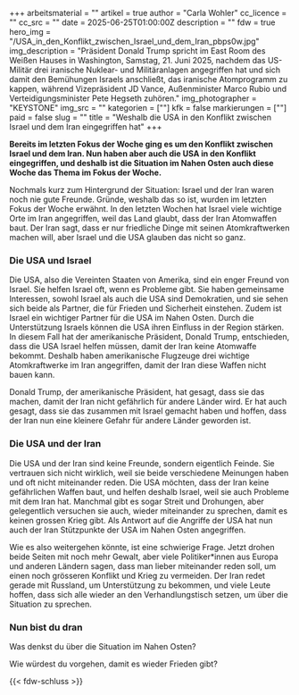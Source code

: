 +++
arbeitsmaterial = ""
artikel = true
author = "Carla Wohler"
cc_licence = ""
cc_src = ""
date = 2025-06-25T01:00:00Z
description = ""
fdw = true
hero_img = "/USA_in_den_Konflikt_zwischen_Israel_und_dem_Iran_pbps0w.jpg"
img_description = "Präsident Donald Trump spricht im East Room des Weißen Hauses in Washington, Samstag, 21. Juni 2025, nachdem das US-Militär drei iranische Nuklear- und Militäranlagen angegriffen hat und sich damit den Bemühungen Israels anschließt, das iranische Atomprogramm zu kappen, während Vizepräsident JD Vance, Außenminister Marco Rubio und Verteidigungsminister Pete Hegseth zuhören."
img_photographer = "KEYSTONE"
img_src = ""
kategorien = [""]
kfk = false
markierungen = [""]
paid = false
slug = ""
title = "Weshalb die USA in den Konflikt zwischen Israel und dem Iran eingegriffen hat"
+++

**Bereits im letzten Fokus der Woche ging es um den Konflikt zwischen Israel und dem Iran. Nun haben aber auch die USA in den Konflikt eingegriffen, und deshalb ist die Situation im Nahen Osten auch diese Woche das Thema im Fokus der Woche.**

Nochmals kurz zum Hintergrund der Situation: Israel und der Iran waren noch nie gute Freunde. Gründe, weshalb das so ist, wurden im letzten Fokus der Woche erwähnt. In den letzten Wochen hat Israel viele wichtige Orte im Iran angegriffen, weil das Land glaubt, dass der Iran Atomwaffen baut. Der Iran sagt, dass er nur friedliche Dinge mit seinen Atomkraftwerken machen will, aber Israel und die USA glauben das nicht so ganz.

### Die USA und Israel

Die USA, also die Vereinten Staaten von Amerika, sind ein enger Freund von Israel. Sie helfen Israel oft, wenn es Probleme gibt. Sie haben gemeinsame Interessen, sowohl Israel als auch die USA sind Demokratien, und sie sehen sich beide als Partner, die für Frieden und Sicherheit einstehen. Zudem ist Israel ein wichtiger Partner für die USA im Nahen Osten. Durch die Unterstützung Israels können die USA ihren Einfluss in der Region stärken. In diesem Fall hat der amerikanische Präsident, Donald Trump, entschieden, dass die USA Israel helfen müssen, damit der Iran keine Atomwaffe bekommt. Deshalb haben amerikanische Flugzeuge drei wichtige Atomkraftwerke im Iran angegriffen, damit der Iran diese Waffen nicht bauen kann.

Donald Trump, der amerikanische Präsident, hat gesagt, dass sie das machen, damit der Iran nicht gefährlich für andere Länder wird. Er hat auch gesagt, dass sie das zusammen mit Israel gemacht haben und hoffen, dass der Iran nun eine kleinere Gefahr für andere Länder geworden ist. 

### Die USA und der Iran

Die USA und der Iran sind keine Freunde, sondern eigentlich Feinde. Sie vertrauen sich nicht wirklich, weil sie beide verschiedene Meinungen haben und oft nicht miteinander reden. Die USA möchten, dass der Iran keine gefährlichen Waffen baut, und helfen deshalb Israel, weil sie auch Probleme mit dem Iran hat. Manchmal gibt es sogar Streit und Drohungen, aber gelegentlich versuchen sie auch, wieder miteinander zu sprechen, damit es keinen grossen Krieg gibt. Als Antwort auf die Angriffe der USA hat nun auch der Iran Stützpunkte der USA im Nahen Osten angegriffen. 

Wie es also weitergehen könnte, ist eine schwierige Frage. Jetzt drohen beide Seiten mit noch mehr Gewalt, aber viele Politiker*innen aus Europa und anderen Ländern sagen, dass man lieber miteinander reden soll, um einen noch grösseren Konflikt und Krieg zu vermeiden. Der Iran redet gerade mit Russland, um Unterstützung zu bekommen, und viele Leute hoffen, dass sich alle wieder an den Verhandlungstisch setzen, um über die Situation zu sprechen. 

### Nun bist du dran

Was denkst du über die Situation im Nahen Osten? 

Wie würdest du vorgehen, damit es wieder Frieden gibt?

{{< fdw-schluss >}}